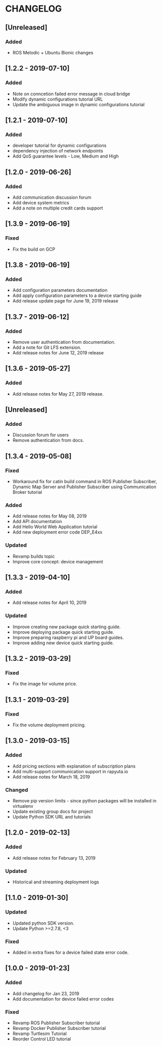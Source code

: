 # CHANGELOG

## [Unreleased]
### Added
- ROS Melodic + Ubuntu Bionic changes

## [1.2.2 - 2019-07-10]
### Added
- Note on conncetion failed error message in cloud bridge
- Modify dynamic configurations tutorial URL
- Update the ambiguous image in dynamic configurations tutorial

## [1.2.1 - 2019-07-10]
### Added
- developer tutorial for dynamic configurations
- dependency injection of network endpoints
- Add QoS guarantee levels - Low, Medium and High

## [1.2.0 - 2019-06-26]
### Added
- Add communication discussion forum
- Add device system metrics
- Add a note on multiple credit cards support

## [1.3.9 - 2019-06-19]
### Fixed
- Fix the build on GCP

## [1.3.8 - 2019-06-19]
### Added
- Add configuration parameters documentation
- Add apply configuration parameters to a device starting guide
- Add release update page for June 19, 2019 release

## [1.3.7 - 2019-06-12]
### Added
- Remove user authentication from documentation.
- Add a note for Git LFS extension.
- Add release notes for June 12, 2019 release

## [1.3.6 - 2019-05-27]
### Added
- Add release notes for May 27, 2019 release.

## [Unreleased]
### Added
- Discussion forum for users
- Remove authentication from docs.

## [1.3.4 - 2019-05-08]
### Fixed
- Workaround fix for catin build command in ROS Publisher Subscriber, Dynamic Map Server and Publisher Subscriber using Communication Broker tutorial
### Added
- Add release notes for May 08, 2019
- Add API documentation
- Add Hello World Web Application tutorial
- Add new deployment error code DEP_E4xx
### Updated
- Revamp builds topic
- Improve core concept: device management

## [1.3.3 - 2019-04-10]
### Added
- Add release notes for April 10, 2019
### Updated
- Improve creating new package quick starting guide.
- Improve deploying package quick starting guide.
- Improve preparing raspberry pi and UP board guides.
- Improve adding new device quick starting guide.

## [1.3.2 - 2019-03-29]
### Fixed
- Fix the image for volume price.

## [1.3.1 - 2019-03-29]
### Fixed
- Fix the volume deployment pricing. 

## [1.3.0 - 2019-03-15]
### Added
- Add pricing sections with explanation of subscription plans
- Add multi-support communication support in rapyuta.io
- Add release notes for March 18, 2019
### Changed
- Remove pip version limits - since python packages will be installed in virtualenv
- Update existing group docs for project
- Update Python SDK URL and tutorials

## [1.2.0 - 2019-02-13]
### Added
* Add release notes for February 13, 2019
### Updated
* Historical and streaming deployment logs

## [1.1.0 - 2019-01-30]
### Updated
* Updated python SDK version.
* Update Python >=2.7.8, <3
### Fixed
* Added in extra fixes for a device failed state error code.

## [1.0.0 - 2019-01-23]
### Added
* Add changelog for Jan 23, 2019
* Add documentation for device failed error codes
### Fixed
* Revamp ROS Publisher Subscriber tutorial
* Revamp Docker Publisher Subscriber tutorial
* Revamp Turtlesim Tutorial
* Reorder Control LED tutorial
